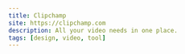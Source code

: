 ```yaml
---
title: Clipchamp
site: https://clipchamp.com
description: All your video needs in one place.
tags: [design, video, tool]
---
```

